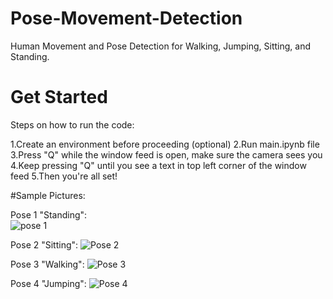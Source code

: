 # Pose-Movement-Detection
Human Movement and Pose Detection for Walking, Jumping, Sitting, and Standing.

# Get Started
Steps on how to run the code:

1.Create an environment before proceeding (optional)
2.Run main.ipynb file
3.Press "Q" while the window feed is open, make sure the camera sees you
4.Keep pressing "Q" until you see a text in top left corner of the window feed
5.Then you're all set!

#Sample Pictures: 


Pose 1 "Standing":      
![pose 1](https://github.com/user-attachments/assets/a3d92896-1bc2-4e9c-a6e4-40674de45855)

Pose 2 "Sitting":
![Pose 2](https://github.com/user-attachments/assets/c6b14dd1-a3f8-41cf-b45a-7bf4f570ac55)

Pose 3 "Walking":
![Pose 3](https://github.com/user-attachments/assets/c89a14cf-cd18-4bea-968c-6bb7b8ed8e61)

Pose 4 "Jumping":
![Pose 4](https://github.com/user-attachments/assets/25e6f531-ded3-4fd6-aed4-ef4a23b2603d)
